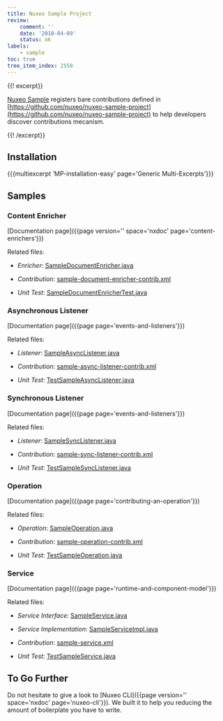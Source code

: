 ```yaml
---
title: Nuxeo Sample Project
review:
    comment: ''
    date: '2018-04-09'
    status: ok
labels:
    - sample
toc: true
tree_item_index: 2550
---
```


{{! excerpt}}

[Nuxeo Sample](https://connect.nuxeo.com/nuxeo/site/marketplace/package/nuxeo-sample) registers bare contributions defined in [https://github.com/nuxeo/nuxeo-sample-project](https://github.com/nuxeo/nuxeo-sample-project) to help developers discover contributions mecanism.

{{! /excerpt}}

## Installation

{{{multiexcerpt 'MP-installation-easy' page='Generic Multi-Excerpts'}}}

## Samples

### Content Enricher

[Documentation page]({{page version='' space='nxdoc' page='content-enrichers'}})

Related files:

- *Enricher*: [SampleDocumentEnricher.java](https://github.com/nuxeo/nuxeo-sample-project/blob/master/src/main/java/org/nuxeo/sample/SampleDocumentEnricher.java)

- *Contribution*: [sample-document-enricher-contrib.xml](https://github.com/nuxeo/nuxeo-sample-project/blob/master/src/main/resources/OSGI-INF/sample-document-enricher-contrib.xml)

- *Unit Test*: [SampleDocumentEnricherTest.java](https://github.com/nuxeo/nuxeo-sample-project/blob/master/src/test/java/org/nuxeo/sample/SampleDocumentEnricherTest.java)

### Asynchronous Listener

[Documentation page]({{page page='events-and-listeners'}})

Related files:

- *Listener*: [SampleAsyncListener.java](https://github.com/nuxeo/nuxeo-sample-project/blob/master/src/main/java/org/nuxeo/sample/SampleAsyncListener.java)

- *Contribution*: [sample-async-listener-contrib.xml](https://github.com/nuxeo/nuxeo-sample-project/blob/master/src/main/resources/OSGI-INF/sample-async-listener-listener-contrib.xml)

- *Unit Test*: [TestSampleAsyncListener.java](https://github.com/nuxeo/nuxeo-sample-project/blob/master/src/test/java/org/nuxeo/sample/TestSampleAsyncListener.java)

### Synchronous Listener

[Documentation page]({{page page='events-and-listeners'}})

Related files:

- *Listener*: [SampleSyncListener.java](https://github.com/nuxeo/nuxeo-sample-project/blob/master/src/main/java/org/nuxeo/sample/SampleSyncListener.java)

- *Contribution*: [sample-sync-listener-contrib.xml](https://github.com/nuxeo/nuxeo-sample-project/blob/master/src/main/resources/OSGI-INF/sample-sync-listener-listener-contrib.xml)

- *Unit Test*: [TestSampleSyncListener.java](https://github.com/nuxeo/nuxeo-sample-project/blob/master/src/test/java/org/nuxeo/sample/TestSampleSyncListener.java)

### Operation

[Documentation page]({{page page='contributing-an-operation'}})

Related files:

- *Operation*: [SampleOperation.java](https://github.com/nuxeo/nuxeo-sample-project/blob/master/src/main/java/org/nuxeo/sample/SampleOperation.java)

- *Contribution*: [sample-operation-contrib.xml](https://github.com/nuxeo/nuxeo-sample-project/blob/master/src/main/resources/OSGI-INF/sample-operation-operation-contrib.xml)

- *Unit Test*: [TestSampleOperation.java](https://github.com/nuxeo/nuxeo-sample-project/blob/master/src/test/java/org/nuxeo/sample/TestSampleOperation.java)

### Service

[Documentation page]({{page page='runtime-and-component-model'}})

Related files:

- *Service Interface*: [SampleService.java](https://github.com/nuxeo/nuxeo-sample-project/blob/master/src/main/java/org/nuxeo/sample/SampleService.java)

- *Service Implementation*: [SampleServiceImpl.java](https://github.com/nuxeo/nuxeo-sample-project/blob/master/src/main/java/org/nuxeo/sample/SampleServiceImpl.java)

- *Contribution*: [sample-service.xml](https://github.com/nuxeo/nuxeo-sample-project/blob/master/src/main/resources/OSGI-INF/sample-service-service.xml)

- *Unit Test*: [TestSampleService.java](https://github.com/nuxeo/nuxeo-sample-project/blob/master/src/test/java/org/nuxeo/sample/TestSampleService.java)

## To Go Further

Do not hesitate to give a look to [Nuxeo CLI]({{page version='' space='nxdoc' page='nuxeo-cli'}}). We built it to help you reducing the amount of boilerplate you have to write.
